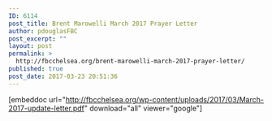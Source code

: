 ```yaml
---
ID: 6114
post_title: Brent Marowelli March 2017 Prayer Letter
author: pdouglasFBC
post_excerpt: ""
layout: post
permalink: >
  http://fbcchelsea.org/brent-marowelli-march-2017-prayer-letter/
published: true
post_date: 2017-03-23 20:51:36
---
```

[embeddoc url="http://fbcchelsea.org/wp-content/uploads/2017/03/March-2017-update-letter.pdf" download="all" viewer="google"]